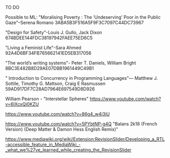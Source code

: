 TO DO


Possible to ML:
"Moralising Poverty : The ‘Undeserving’ Poor in the Public Gaze"–Serena Romano 3ABA5B3F516A5F9F3C7097C44DC73967

"Design for Safety"-Louis J. Gullo, Jack Dixon 674BDEE144FDC38197942FAEE75ED6C5

"Living a Feminist Life"-Sara Ahmed 92A4D6BF34FB765662141ED5EB317056

"The worldʼs writing systems"-	Peter T. Daniels, William Bright 8BC3E482B8D29AE07DBB1961449C49B1

"	Introduction to Concurrency in Programming Languages"—	Matthew J. Sottile, Timothy G. Mattson, Craig E Rasmussen 59AD917DF7C28AD7964E697549D8D926

William Pearson - "Interstellar Spheres" https://www.youtube.com/watch?v=6IXcxQj0KZU

https://www.youtube.com/watch?v=86g4_w4j3jU

https://www.youtube.com/watch?v=5PYbtNP-g4Q "Balans 2k18 (French Version) (Deep Matter & Damon Hess English Remix)"

https://www.mediawiki.org/wiki/Extension:RevisionSlider/Developing_a_RTL-accessible_feature_in_MediaWiki_-_what_we%27ve_learned_while_creating_the_RevisionSlider
